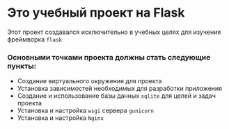 # Это учебный проект на Flask
Этот проект создавался исключительно в учебных целях для изучения фреймворка `flask`
### Основными точками проекта должны стать следующие пункты:
  * Создание виртуального окружения для проекта
  * Установка зависимостей необходимых для разработки приложения 
  * Создание и использование базы данных `sqlite` для целей и задач проекта
  * Установка и настройка `wsgi` сервера `gunicorn`
  * Установка и настройка `Nginx`
